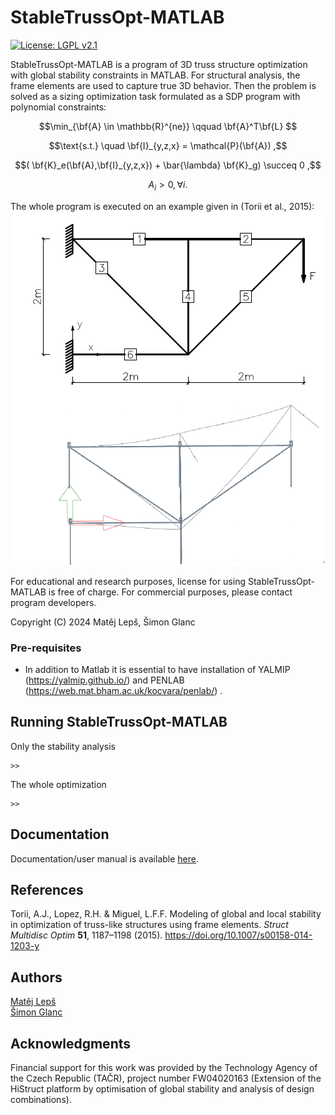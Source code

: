 # StableTrussOpt-MATLAB
[![License: LGPL v2.1](https://img.shields.io/badge/License-LGPL%20v2.1-blue.svg)](https://www.gnu.org/licenses/old-licenses/lgpl-2.1.html)


StableTrussOpt-MATLAB is a program of 3D truss structure optimization with global stability constraints in MATLAB. For structural analysis, the frame elements are used to capture true 3D behavior. Then the problem is solved as a sizing optimization task formulated as a SDP program with polynomial constraints:

$$\min_{\bf{A} \in \mathbb{R}^{ne}} \qquad \bf{A}^T\bf{L} $$

$$\text{s.t.} \quad \bf{I}_{y,z,x} = \mathcal{P}(\bf{A}) ,$$

$$( \bf{K}_e(\bf{A},\bf{I}_{y,z,x}) + \bar{\lambda} \bf{K}_g) \succeq 0 ,$$

$$ A_i \gt 0 , \forall i.$$


The whole program is executed on an example given in (Torii et al., 2015):
![Torri_Example1](Torri_Example1.png)

For educational and research purposes, license for using StableTrussOpt-MATLAB is free of charge.
For commercial purposes, please contact program developers.


Copyright (C) 2024 Matěj Lepš, Šimon Glanc


### Pre-requisites

* In addition to Matlab it is essential to have installation of YALMIP (https://yalmip.github.io/) and PENLAB (https://web.mat.bham.ac.uk/kocvara/penlab/) .

## Running StableTrussOpt-MATLAB
Only the stability analysis
```
>> 
```
The whole optimization
```
>> 
```

## Documentation
Documentation/user manual is available [here](.pdf).



## References
Torii, A.J., Lopez, R.H. &amp; Miguel, L.F.F. Modeling of global and local stability in optimization of truss-like structures using frame elements. <i>Struct Multidisc Optim</i> <b>51</b>, 1187–1198 (2015). https://doi.org/10.1007/s00158-014-1203-y

## Authors
[Matěj Lepš](mailto:matej.leps@fsv.cvut.cz) <br/>
[Šimon Glanc](mailto:simon.glanc@fsv.cvut.cz) <br/>

## Acknowledgments
Financial support for this work was provided by the Technology Agency of the Czech Republic (TAČR), project number FW04020163 (Extension of the HiStruct platform by optimisation of global stability and analysis of design
combinations).

